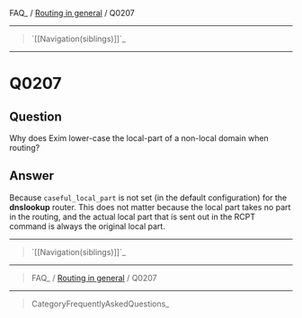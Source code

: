 FAQ\_ / [Routing in general](FAQ/Routing_in_general) / Q0207

* * * * *

> \`[[Navigation(siblings)]]\`\_

* * * * *

Q0207
=====

Question
--------

Why does Exim lower-case the local-part of a non-local domain when
routing?

Answer
------

Because `caseful_local_part` is not set (in the default configuration)
for the **dnslookup** router. This does not matter because the local
part takes no part in the routing, and the actual local part that is
sent out in the RCPT command is always the original local part.

* * * * *

> \`[[Navigation(siblings)]]\`\_

* * * * *

> FAQ\_ / [Routing in general](FAQ/Routing_in_general) / Q0207

* * * * *

> CategoryFrequentlyAskedQuestions\_
